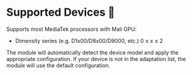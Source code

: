 # Supported Devices 📱

Supports most MediaTek processors with Mali GPU:

- Dimensity series (e.g. D1x00/D8x00/D9000, etc.) 0 ≤ x ≤ 2

The module will automatically detect the device model and apply the appropriate configuration.
If your device is not in the adaptation list, the module will use the default configuration.

